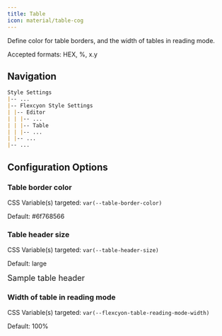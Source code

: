 ```yaml
---
title: Table
icon: material/table-cog
---
```


Define color for table borders, and the width of tables in reading mode.

Accepted formats: HEX, %, x.y

## Navigation

```md
Style Settings
|-- ...
|-- Flexcyon Style Settings
| |-- Editor
| | |-- ...
| | |-- Table
| | |-- ...
| |-- ...
|-- ...
```

## Configuration Options

### Table border color

CSS Variable(s) targeted: `var(--table-border-color)`

Default:
<span class="col-sqr" style="background-color: #6f768566"></span> #6f768566

### Table header size

CSS Variable(s) targeted: `var(--table-header-size)`

Default: large

<span style="font-size: large;">Sample table header</span>

### Width of table in reading mode

CSS Variable(s) targeted: `var(--flexcyon-table-reading-mode-width)`

Default: 100%
